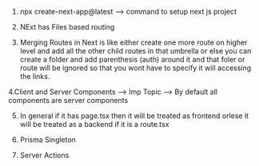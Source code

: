 1. npx create-next-app@latest --> command to setup next js project

2. NExt has Files based routing

3. Merging Routes in Next is like either create one more route on higher level and add all the other child routes in that umbrella or else you can create a folder and add parenthesis (auth) around it and that foler or route will be ignored so that you wont have to specify it will accessing the links.

4.Client and Server Components --> Imp Topic --> By default all components are server components

5. In general if it has page.tsx then it will be treated as frontend orlese it will be treated as a backend if it is a route.tsx

6. Prisma Singleton

7. Server Actions
